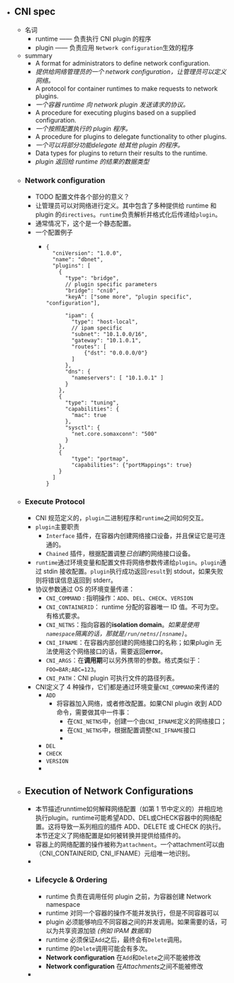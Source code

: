 - ## CNI spec
	- 名词
		- runtime —— 负责执行 CNI plugin 的程序
		- plugin —— 负责应用 `Network configuration`生效的程序
	- summary
		- A format for administrators to define network configuration.
		- *提供给网络管理员的一个 network configuration，让管理员可以定义网络。*
		- A protocol for container runtimes to make requests to network plugins.
		- *一个容器 runtime 向 network plugin 发送请求的协议。*
		- A procedure for executing plugins based on a supplied configuration.
		- *一个按照配置执行的 plugin 程序。*
		- A procedure for plugins to delegate functionality to other plugins.
		- *一个可以将部分功能delegate 给其他 plugin 的程序。*
		- Data types for plugins to return their results to the runtime.
		- *plugin 返回给 runtime 的结果的数据类型*
	- ### Network configuration
		- TODO 配置文件各个部分的意义？
		- 让管理员可以对网络进行定义。其中包含了多种提供给 runtime 和 plugin 的`directives`。`runtime`负责解析并格式化后传递给`plugin`。
		- 通常情况下，这个是一个静态配置。
		- 一个配置例子
			- ```
			  {
			    "cniVersion": "1.0.0",
			    "name": "dbnet",
			    "plugins": [
			      {
			        "type": "bridge",
			        // plugin specific parameters
			        "bridge": "cni0",
			        "keyA": ["some more", "plugin specific", "configuration"],
			        
			        "ipam": {
			          "type": "host-local",
			          // ipam specific
			          "subnet": "10.1.0.0/16",
			          "gateway": "10.1.0.1",
			          "routes": [
			              {"dst": "0.0.0.0/0"}
			          ]
			        },
			        "dns": {
			          "nameservers": [ "10.1.0.1" ]
			        }
			      },
			      {
			        "type": "tuning",
			        "capabilities": {
			          "mac": true
			        },
			        "sysctl": {
			          "net.core.somaxconn": "500"
			        }
			      },
			      {
			          "type": "portmap",
			          "capabilities": {"portMappings": true}
			      }
			    ]
			  }
			  ```
	- ### Execute Protocol
		- CNI 规范定义的，`plugin`二进制程序和`runtime`之间如何交互。
		- `plugin`主要职责
			- `Interface` 插件，在容器内创建网络接口设备，并且保证它是可连通的。
			- `Chained` 插件，根据配置调整*已创建*的网络接口设备。
		- `runtime`通过环境变量和配置文件将网络参数传递给`plugin`。`plugin`通过 stdin 接收配置。`plugin`执行成功返回`result`到 stdout，如果失败则将错误信息返回到 stderr。
		- 协议参数通过 OS 的环境变量传递：
			- `CNI_COMMAND` : 指明操作：`ADD`、`DEL`、`CHECK`、`VERSION`
			- `CNI_CONTAINERID`： runtime 分配的容器唯一 ID 值。不可为空。有格式要求。
			- `CNI_NETNS`：指向容器的**isolation domain**。*如果是使用`namespace`隔离的话，那就是`/run/netns/[nsname]`*。
			- `CNI_IFNAME`：在容器内部创建的网络接口的名称；如果plugin 无法使用这个网络接口的话，需要返回**error**。
			- `CNI_ARGS`：在**调用期**可以另外携带的参数。格式类似于：`FOO=BAR;ABC=123`。
			- `CNI_PATH`：CNI plugin 可执行文件的路径列表。
		- CNI定义了 4 种操作，它们都是通过环境变量`CNI_COMMAND`来传递的
			- `ADD`
				- 将容器加入网络，或者修改配置。如果CNI plugin 收到 ADD 命令，需要做其中一件事：
					- 在`CNI_NETNS`中，创建一个由`CNI_IFNAME`定义的网络接口；
					- 在`CNI_NETNS`中，根据配置调整`CNI_IFNAME`接口
					-
			- `DEL`
			- `CHECK`
			- `VERSION`
			-
	- ## Execution of Network Configurations
		- 本节描述runntime如何解释网络配置（如第 1 节中定义的）并相应地执行plugin。runtime可能希望ADD、DEL或CHECK容器中的网络配置。这将导致一系列相应的插件 ADD、DELETE 或 CHECK 的执行。本节还定义了网络配置是如何被转换并提供给插件的。
		- 容器上的网络配置的操作被称为`attachment`。一个attachment可以由（CNI_CONTAINERID, CNI_IFNAME）元组唯一地识别。
		-
		- ### Lifecycle & Ordering
			- runtime 负责在调用任何 plugin 之前，为容器创建 Network namespace
			- runtime 对同一个容器的操作不能并发执行，但是不同容器可以
			- plugin 必须能够响应不同容器之间的并发调用。如果需要的话，可以为共享资源加锁 *(例如 IPAM 数据库)*
			- runtime 必须保证`Add`之后，最终会有`Delete`调用。
			- runtime 的`Delete`调用可能会有多次。
			- **Network configuration** 在`Add`和`Delete`之间不能被修改
			- **Network configuration** 在*Attachments*之间不能被修改
		-